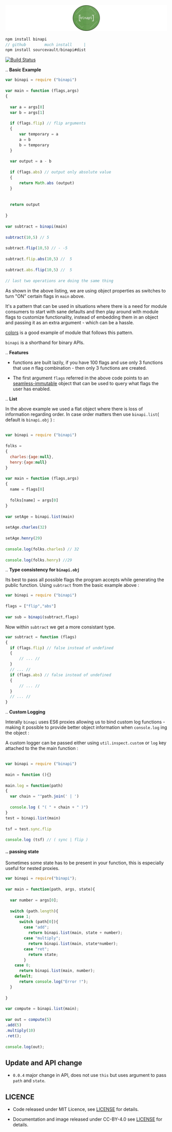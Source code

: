 
![](./logo.jpg)

```js
npm install binapi
// github        much install     |
npm install sourcevault/binapi#dist
```

[![Build Status](https://travis-ci.org/sourcevault/binapi.svg?branch=dev)](https://travis-ci.org/sourcevault/binapi)

.. **Basic Example**

```js
var binapi = require ("binapi")

var main = function (flags,args)
{

  var a = args[0]
  var b = args[1]

  if (flags.flip) // flip arguments
  {
      var temporary = a
      a = b
      b = temporary
  }

  var output = a - b

  if (flags.abs) // output only absolute value
  {
      return Math.abs (output)
  }


  return output

}

var subtract = binapi(main)

subtract(10,5) // 5

subtract.flip(10,5) // - -5

subtract.flip.abs(10,5) //  5

subtract.abs.flip(10,5) //  5

// last two operations are doing the same thing


```

As shown in the above listing, we are using object properties as switches to turn "ON" certain flags in `main` above.

It's a pattern that can be used in situations where there is a need for module consumers to start with sane defaults and then play around with module flags to customize functionality, instead of embedding them in an object and passing it as an extra argument  - which can be a hassle.

[colors](https://www.npmjs.com/package/colors) is a good example of module that follows this pattern.

`binapi` is a shorthand for binary APIs.

.. **Features**

 - functions are built lazily, if you have 100 flags and use only 3 functions that use *n* flag combination - then only 3 functions are created.

 - The first argument `flags` referred in the above code points to an [seamless-immutable](https://github.com/rtfeldman/seamless-immutable) object that can be used to query what flags the user has enabled.

.. **List**

In the above example we used a flat object where there is loss of information regarding order. In case order matters then use `binapi.list`( default is `binapi.obj` ) :

```js

var binapi = require ("binapi")

folks =
{
  charles:{age:null},
  henry:{age:null}
}

var main = function (flags,args)
{
  name = flags[0]

  folks[name] = args[0]
}

var setAge = binapi.list(main)

setAge.charles(32)

setAge.henry(29)

console.log(folks.charles) // 32

console.log(folks.henry) //29

```

.. **Type consistency for `binapi.obj`**

Its best to pass all possible flags the program accepts while generating the public function. Using `subtract` from the basic example above :

```js
var binapi = require ("binapi")

flags = ["flip","abs"]

var sub = binapi(subtract,flags)

```

 Now within `subtract` we get a more consistant type.

```js
var subtract = function (flags)
{
  if (flags.flip) // false instead of undefined
  {
      // ... //
  }
  // ... //
  if (flags.abs) // false instead of undefined
  {
      // ... //
  }
  // ... //
}
```

.. **Custom Logging**

Interally `binapi` uses ES6 proxies allowing us to bind custom log functions - making it possible to provide better object information when `console.log` ing the object :

A custom logger can be passed either using `util.inspect.custom` or `log` key attached to the the main function :

```js

var binapi = require ("binapi")

main = function (){}

main.log = function(path)
{
  var chain = ""path.join(' | ')

  console.log ( "( " + chain + " )")
}
test = binapi.list(main)

tsf = test.sync.flip

console.log (tsf) // ( sync | flip )

```

#### .. passing state

Sometimes some state has to be present in your function, this is especially useful for nested proxies.

```js
var binapi = require("binapi");

var main = function(path, args, state){

  var number = args[0];

  switch (path.length){
    case 1;
      switch (path[0]){
        case "add";
          return binapi.list(main, state + number);
        case "multiply";
          return binapi.list(main, state*number);
        case "ret";
          return state;
        }
    case 0;
      return binapi.list(main, number);
    default;
      return console.log("Error !");
  }

}

var compute = binapi.list(main);

var out = compute(5)
.add(5)
.multiply(10)
.ret();

console.log(out);
```

## Update and API change

- `0.0.4` major change in API, does not use `this` but uses argument to pass `path` and `state`.

## LICENCE

- Code released under MIT Licence, see [LICENSE](https://github.com/sourcevault/binapi/blob/dist/LICENCE) for details.

- Documentation and image released under CC-BY-4.0 see [LICENSE](https://github.com/sourcevault/binapi/blob/dev/LICENCE1) for details.
